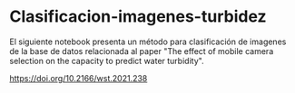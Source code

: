 # Clasificacion-imagenes-turbidez

El siguiente notebook presenta un método para clasificación de imagenes de la base de datos relacionada al paper "The effect of mobile camera selection on the capacity to predict water turbidity".

https://doi.org/10.2166/wst.2021.238
